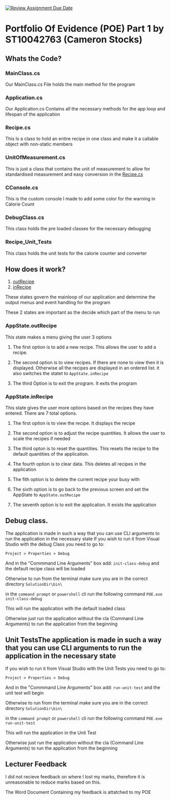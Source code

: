[![Review Assignment Due Date](https://classroom.github.com/assets/deadline-readme-button-24ddc0f5d75046c5622901739e7c5dd533143b0c8e959d652212380cedb1ea36.svg)](https://classroom.github.com/a/Ow0_BDFJ)

# Portfolio Of Evidence (POE) Part 1 by ST10042763 (Cameron Stocks)

## Whats the Code?

### MainClass.cs

Our MainClass.cs File holds the main method for the program 

### Application.cs

Our Application.cs Contains all the necessary methods for the app loop and lifespan of 
the application

### Recipe.cs

This Is a class to hold an entire recipe in one class and make it a callable object with non-static members

### UnitOfMeasurement.cs

This is just a class that contains the unit of measurement to allow for standardised measurement 
and easy conversion in the [Recipe.cs](#recipecs)

### CConsole.cs 

This is the custom console I made to add some color for the warning in Calorie Count

### DebugClass.cs

This class holds the pre loaded classes for the necessary debugging

### Recipe_Unit_Tests

This class holds the unit tests for the calorie counter and converter

## How does it work?

1. [outRecipe](#appstateoutrecipe)
2. [inRecipe](#appstateinrecipe)

These states govern the mainloop of our application and determine the output menus and event handling for the program

These 2 states are important as the decide which part of the menu to run

### AppState.outRecipe

This state makes a menu giving the user 3 options

1. The first option is to add a new recipe. This allows the user to add a recipe.

2. The second option is to view recipes. If there are none to view then it is displayed. Otherwise all the recipes are displayed in an ordered list.
it also switches the statet to `AppState.inRecipe`

3. The third Option is to exit the program. It exits the program


### AppState.inRecipe

This state gives the user more options based on the recipes they have entered.
There are 7 total options.

1. The first option is to view the recipe. It displays the recipe

2. The second option is to adjust the recipe quantities. It allows the user to scale the recipes if needed

3. The third opton is to reset the quantities. This resets the recipe to the default quantities of the application.

4. The fourth option is to clear data. This deletes all recipes in the application

5. The fith option is to delete the current recipe your busy with

6. The sixth option is to go back to the previous screen and set the AppState to `AppState.outRecipe`

7. The seventh option is to exit the application. It exists the application

## Debug class. 

The application is made in such a way that you can use CLI arguments to run the application in the necessary state
If you wish to run it from Visual Studio with the debug Class you need to go to:

`Project > Properties > Debug` 

And in the "Commmand Line Arguments" box add: `init-class-debug` and the default recipe class will be loaded

Otherwise to run from the terminal make sure you are in the correct directory
` SolutionDir\bin\ ` 

in the `command prompt` or `powershell` cli run the following command `POE.exe init-class-debug`

This will run the application with the default loaded class 


Otherwise just run the application without the cla (Command Line Arguments) to run the application from the beginning

## Unit TestsThe application is made in such a way that you can use CLI arguments to run the application in the necessary state
If you wish to run it from Visual Studio with the Unit Tests you need to go to:

`Project > Properties > Debug` 

And in the "Commmand Line Arguments" box add: `run-unit-test` and the unit test will begin

Otherwise to run from the terminal make sure you are in the correct directory
` SolutionDir\bin\ ` 

in the `command prompt` or `powershell` cli run the following command `POE.exe run-unit-test`

This will run the application in the Unit Test


Otherwise just run the application without the cla (Command Line Arguments) to run the application from the beginning

## Lecturer Feedback
I did not recieve feedback on where I lost my marks, therefore it is unreasonable to reduce marks based on this.

The Word Document Containing my feedback is attatched to my POE
